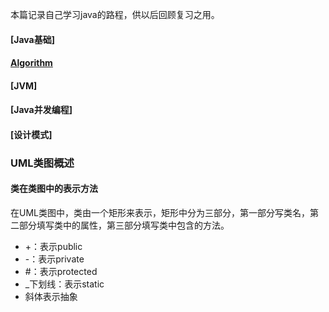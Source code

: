 本篇记录自己学习java的路程，供以后回顾复习之用。

#### [Java基础]
#### [Algorithm](https://github.com/wyjie0/Algorithm/issues/9)
#### [JVM]
#### [Java并发编程]
#### [设计模式]

### UML类图概述
#### 类在类图中的表示方法
在UML类图中，类由一个矩形来表示，矩形中分为三部分，第一部分写类名，第二部分填写类中的属性，第三部分填写类中包含的方法。

* +：表示public
* -：表示private
* #：表示protected
* _下划线：表示static
* 斜体表示抽象
